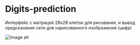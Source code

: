# Digits-prediction
Интерфейс с матрицей 28х28 клеток для рисования, и вывод предсказания сети для нарисованного изображения (цифр)
 
![Image alt](https://github.com/UsernameValter/Digits-prediction/blob/main/image.JPG)
 
